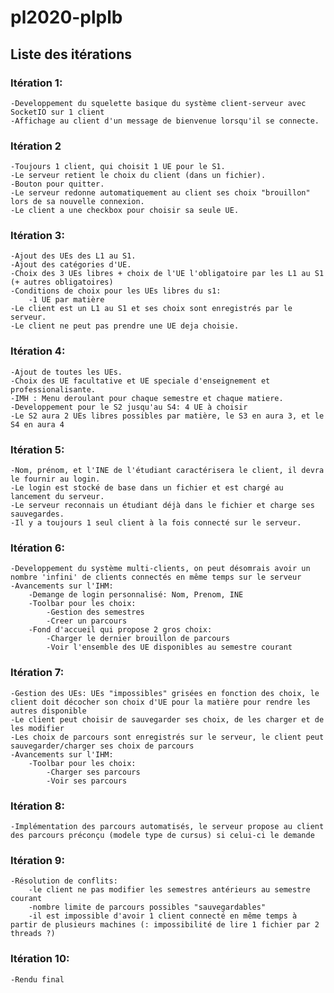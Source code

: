 # pl2020-plplb

## Liste des itérations

### Itération 1:
	-Developpement du squelette basique du système client-serveur avec SocketIO sur 1 client
	-Affichage au client d'un message de bienvenue lorsqu'il se connecte. 

### Itération 2
	-Toujours 1 client, qui choisit 1 UE pour le S1.
	-Le serveur retient le choix du client (dans un fichier).
	-Bouton pour quitter. 
	-Le serveur redonne automatiquement au client ses choix "brouillon" lors de sa nouvelle connexion.
	-Le client a une checkbox pour choisir sa seule UE.

### Itération 3:
	-Ajout des UEs des L1 au S1.
	-Ajout des catégories d'UE.
	-Choix des 3 UEs libres + choix de l'UE l'obligatoire par les L1 au S1 (+ autres obligatoires)
	-Conditions de choix pour les UEs libres du s1:
		-1 UE par matière
	-Le client est un L1 au S1 et ses choix sont enregistrés par le serveur.
	-Le client ne peut pas prendre une UE deja choisie.

### Itération 4:
	-Ajout de toutes les UEs. 
	-Choix des UE facultative et UE speciale d'enseignement et professionalisante. 
	-IMH : Menu deroulant pour chaque semestre et chaque matiere. 
	-Developpement pour le S2 jusqu'au S4: 4 UE à choisir
	-Le S2 aura 2 UEs libres possibles par matière, le S3 en aura 3, et le S4 en aura 4 

### Itération 5:
	-Nom, prénom, et l'INE de l'étudiant caractérisera le client, il devra le fournir au login.
	-Le login est stocké de base dans un fichier et est chargé au lancement du serveur.
	-Le serveur reconnais un étudiant déjà dans le fichier et charge ses sauvegardes.
	-Il y a toujours 1 seul client à la fois connecté sur le serveur.

### Itération 6:
	-Developpement du système multi-clients, on peut désomrais avoir un nombre 'infini' de clients connectés en même temps sur le serveur
	-Avancements sur l'IHM:
		-Demange de login personnalisé: Nom, Prenom, INE
		-Toolbar pour les choix:
			-Gestion des semestres
			-Creer un parcours
		-Fond d'accueil qui propose 2 gros choix:
			-Charger le dernier brouillon de parcours
			-Voir l'ensemble des UE disponibles au semestre courant

### Itération 7:
	-Gestion des UEs: UEs "impossibles" grisées en fonction des choix, le client doit décocher son choix d'UE pour la matière pour rendre les autres disponible
	-Le client peut choisir de sauvegarder ses choix, de les charger et de les modifier
	-Les choix de parcours sont enregistrés sur le serveur, le client peut sauvegarder/charger ses choix de parcours
	-Avancements sur l'IHM:
		-Toolbar pour les choix:
			-Charger ses parcours
			-Voir ses parcours

### Itération 8:
	-Implémentation des parcours automatisés, le serveur propose au client des parcours préconçu (modele type de cursus) si celui-ci le demande

### Itération 9:
	-Résolution de conflits: 
		-le client ne pas modifier les semestres antérieurs au semestre courant
		-nombre limite de parcours possibles "sauvegardables"
		-il est impossible d'avoir 1 client connecté en même temps à partir de plusieurs machines (: impossibilité de lire 1 fichier par 2 threads ?)

### Itération 10:
	-Rendu final
